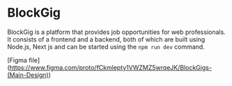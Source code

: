 # BlockGig

BlockGig is a platform that provides job opportunities for web professionals. It consists of a frontend and a backend, both of which are built using Node.js, Next js and can be started using the `npm run dev` command.


[Figma file] (https://www.figma.com/proto/fCkmlepty1VWZMZ5wrqeJK/BlockGigs-(Main-Design))
